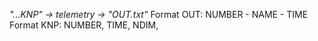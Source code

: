 *"...KNP" -> telemetry -> "OUT.txt"*
Format OUT: NUMBER - NAME - TIME
Format KNP: NUMBER, TIME, NDIM, 


